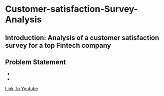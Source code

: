 # Customer-satisfaction-Survey-Analysis
## Introduction: Analysis of a customer satisfaction survey for a top Fintech company
## Problem Statement
- 
-
[Link To Youtube]([https://www.youtube.com/](https://www.youtube.com/watch?v=hOWxu1ioDwg))

